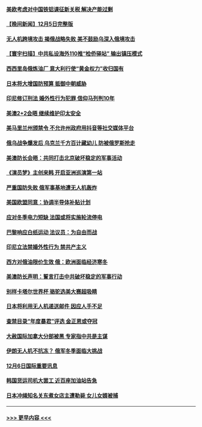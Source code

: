 #### [美欧考虑对中国铁铝课征新关税 解决产能过剩](../pages/prog202/a103592380.md?t=12071301) 
#### [【晚间新闻】12月5日完整版](../pages/prog202/a103592368.md?t=12071301) 
#### [无人机跨境攻击 揭俄战略失败 美不鼓励乌深入俄境攻击](../pages/prog202/a103592338.md?t=12071301) 
#### [【寰宇扫描】中共私设海外110推“检侨驿站” 输出镇压模式](../pages/prog202/a103592391.md?t=12071301) 
#### [西西里岛俄炼油厂 意大利行使“黄金权力”收归国有](../pages/prog202/a103592298.md?t=12071301) 
#### [日本将大增国防预算 抵御中朝威胁](../pages/prog202/a103592210.md?t=12071301) 
#### [印尼修订刑法 婚外性行为犯罪 信仰马列判10年](../pages/prog202/a103592214.md?t=12071301) 
#### [美澳2+2会晤 继续维护印太安全](../pages/prog202/a103592205.md?t=12071301) 
#### [美马里兰州颁禁令 不允许州政府用抖音等社交媒体平台](../pages/prog202/a103592155.md?t=12071301) 
#### [俄乌战争爆发后 乌克兰千方百计藏幼儿  防被俄罗斯抢走](../pages/prog202/a103592130.md?t=12071301) 
#### [美澳防长会晤：共同打击北京破坏稳定的军事活动](../pages/prog202/a103591955.md?t=12071301) 
#### [《演员梦》主创来韩 开启亚洲巡演第一站](../pages/prog202/a103591964.md?t=12071301) 
#### [严重国防失败 俄军事基地遭无人机轰炸](../pages/prog202/a103591929.md?t=12071301) 
#### [美国欧盟同意：协调半导体补贴计划](../pages/prog202/a103591959.md?t=12071301) 
#### [应对冬季电力短缺 法国或将实施轮流停电](../pages/prog202/a103591837.md?t=12071301) 
#### [巴黎响应白纸运动 法议员：为自由而战](../pages/prog202/a103591813.md?t=12071301) 
#### [印尼立法禁婚外性行为 禁共产主义](../pages/prog202/a103591844.md?t=12071301) 
#### [西方对俄油限价生效 俄：欧洲面临经济寒冬](../pages/prog202/a103591811.md?t=12071301) 
#### [美澳防长声明：誓言打击中共破坏稳定的军事行动](../pages/prog202/a103591773.md?t=12071301) 
#### [别样卡塔尔世界杯 骆驼选美大赛超吸睛](../pages/prog202/a103591700.md?t=12071301) 
#### [日本将利用无人机递送邮件 因应人手不足](../pages/prog202/a103591744.md?t=12071301) 
#### [查禁目录“年度暴君”评选 金正恩或夺冠](../pages/prog202/a103591665.md?t=12071301) 
#### [大赦国际加拿大分部被黑 专家指中共是主谋](../pages/prog202/a103591661.md?t=12071301) 
#### [伊朗无人机不抗冻？ 俄军冬季面临大挑战](../pages/prog202/a103591670.md?t=12071301) 
#### [12月6日国际重要讯息](../pages/prog202/a103591676.md?t=12071301) 
#### [韩国货运司机大罢工 近百座加油站告急](../pages/prog202/a103591636.md?t=12071301) 
#### [日本冲绳知名关东煮女店主遭勒毙 女儿女婿被捕](../pages/prog202/a103591619.md?t=12071301) 

----
#### [ >>> 更早内容 <<< ](../indexes/prog202-earlier.md)

